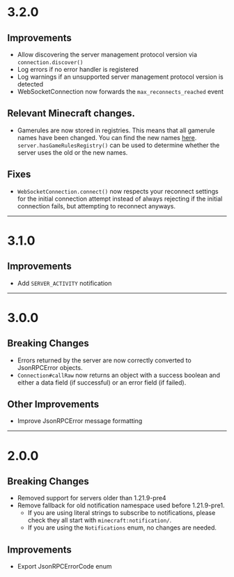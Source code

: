 # 3.2.0
## Improvements
- Allow discovering the server management protocol version via `connection.discover()`
- Log errors if no error handler is registered
- Log warnings if an unsupported server management protocol version is detected
- WebSocketConnection now forwards the `max_reconnects_reached` event

## Relevant Minecraft changes.
- Gamerules are now stored in registries. This means that all gamerule names have been changed. You can find the new
names [here](https://www.minecraft.net/en-us/article/minecraft-snapshot-25w44a). `server.hasGameRulesRegistry()` can be 
used to determine whether the server uses the old or the new names.


## Fixes
- `WebSocketConnection.connect()` now respects your reconnect settings for the initial connection attempt instead of
always rejecting if the initial connection fails, but attempting to reconnect anyways.

---

# 3.1.0
## Improvements
- Add `SERVER_ACTIVITY` notification

---

# 3.0.0

## Breaking Changes
- Errors returned by the server are now correctly converted to JsonRPCError objects.
- `Connection#callRaw` now returns an object with a success boolean and either a data field (if successful) or an error field (if failed).

## Other Improvements
- Improve JsonRPCError message formatting

---

# 2.0.0

## Breaking Changes
- Removed support for servers older than 1.21.9-pre4
- Remove fallback for old notification namespace used before 1.21.9-pre1.
  - If you are using literal strings to subscribe to notifications, please check they all start with `minecraft:notification/`. 
  - If you are using the `Notifications` enum, no changes are needed.

## Improvements
- Export JsonRPCErrorCode enum
